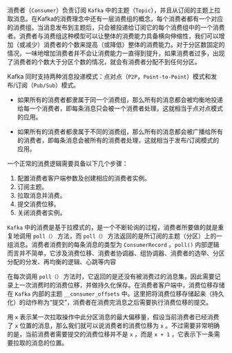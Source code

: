 消费者（`Consumer`）负责订阅 `Kafka` 中的主题（`Topic`），并且从订阅的主题上拉取消息。在Kafka的消费理念中还有一层消费组的概念，每个消费者都有一个对应的消费组。当消息发布到主题后，只会被投递给订阅它的每个消费组中的一个消费者。消费者与消费组这种模型可以让整体的消费能力具备横向伸缩性，我们可以增加（或减少）消费者的个数来提高（或降低）整体的消费能力。对于分区数固定的情况，一味地增加消费者并不会让消费能力一直得到提升，如果消费者过多，出现了消费者的个数大于分区个数的情况，就会有消费者分配不到任何分区。

Kafka 同时支持两种消息投递模式：点对点（`P2P`，`Point-to-Point`）模式和发布/订阅（`Pub/Sub`）模式。

- 如果所有的消费者都隶属于同一个消费组，那么所有的消息都会被均衡地投递给每一个消费者，即每条消息只会被一个消费者处理，这就相当于点对点模式的应用。

- 如果所有的消费者都隶属于不同的消费组，那么所有的消息都会被广播给所有的消费者，即每条消息会被所有的消费者处理，这就相当于发布/订阅模式的应用。

一个正常的消费逻辑需要具备以下几个步骤：

1. 配置消费者客户端参数及创建相应的消费者实例。
2. 订阅主题。
3. 拉取消息并消费。
4. 提交消费位移。
5. 关闭消费者实例。

`Kafka` 中的消费是基于拉模式的，是一个不断轮询的过程，消费者所要做的就是重复地调用 `poll（）` 方法，而 `poll（）` 方法返回的是所订阅的主题（分区）上的一组消息。消费者消费到的每条消息的类型为 `ConsumerRecord` 。`poll()` 内部逻辑而言并不简单，它涉及消费位移、消费者协调器、组协调器、消费者的选举、分区分配的分发、再均衡的逻辑、心跳等内容

在每次调用 `poll（）` 方法时，它返回的是还没有被消费过的消息集，因此需要记录上一次消费时的消费位移，并做持久化保存。在消费者客户端中，消费位移存储在 `Kafka` 内部的主题 `__consumer_offsets` 中。这里把将消费位移存储起来（持久化）的动作称为“提交”，消费者在消费完消息之后需要执行消费位移的提交。

用 `x` 表示某一次拉取操作中此分区消息的最大偏移量，假设当前消费者已经消费了 `x`  位置的消息，那么我们就可以说消费者的消费位移为 `x` 。不过需要非常明确的是，当前消费者需要提交的消费位移并不是 `x` ，而是 `x + 1` ，它表示下一条需要拉取的消息的位置。


